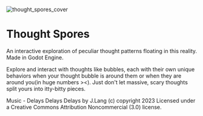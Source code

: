 ![thought_spores_cover](https://github.com/user-attachments/assets/325fa434-0f9e-4030-8fb4-93c59d229ffc)


# Thought Spores
 An interactive exploration of peculiar thought patterns floating in this reality.
 Made in Godot Engine.

Explore and interact with thoughts like bubbles, each with their own unique behaviors when your thought bubble is around them or when they are around you(in huge numbers ><). 
Just don't let massive, scary thoughts split yours into itty-bitty pieces.

Music - Delays Delays Delays by J.Lang (c) copyright 2023 Licensed under a Creative Commons Attribution Noncommercial  (3.0) license.
